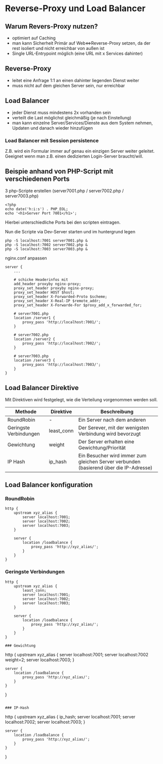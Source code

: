 # Reverse-Proxy und Load Balancer

## Warum Revers-Proxy nutzen?
* optimiert auf Caching   
* man kann Sicherheit Primär auf Web<=>Reverse-Proxy setzen, da der rest isoliert und nicht erreichbar von außen ist   
* Single URL-Entrypoint möglich (eine URL mit x Services dahinter)   

## Reverse-Proxy
* leitet eine Anfrage 1:1 an einen dahinter liegenden Dienst weiter   
* muss nicht auf dem gleichen Server sein, nur erreichbar   

## Load Balancer
* jeder Dienst muss mindestens 2x vorhanden sein   
* verteilt die Last möglichst gleichmäßig (je nach Einstellung)   
* man kann einzelne Server/Services/Dienste aus dem System nehmen, Updaten und danach wieder hinzufügen   

### Load Balancer mit Session persistence
Z.B. wird ein Formular immer auf genau ein einzigen Server weiter geleitet.   
Geeignet wenn man z.B. einen dedizierten Login-Server braucht/will.   

## Beispie anhand von PHP-Script mit verschiedenen Ports
3 php-Scripte erstellen (server7001.php / server7002.php / server7003.php)   
```
<?php
echo date('h:i:s') . PHP_EOL;
echo '<h1>Server Port 7001</h1>';
```
Hierbei unterschiedliche Ports bei den scripten eintragen.   
   
Nun die Scripte via Dev-Server starten und im huntergrund legen   
```
php -S localhost:7001 server7001.php &
php -S localhost:7002 server7002.php &
php -S localhost:7003 server7003.php &
```

nginx.conf anpassen   
```
server {
	...

	# schicke Headerinfos mit
	add_header proxyby nginx-proxy;
	proxy_set_header proxyby nginx-proxy;
	proxy_set_header HOST $host;
	proxy_set_header X-Forwarded-Proto $scheme;
	proxy_set_header X-Real-IP $remote_addr;
	proxy_set_header X-Forwarde-For $proxy_add_x_forwarded_for;

	# server7001.php
	location /server1 {
		proxy_pass 'http://localhost:7001/';
	}

	# server7002.php
	location /server2 {
		proxy_pass 'http://localhost:7002/';
	}

	# server7003.php
	location /server3 {
		proxy_pass 'http://localhost:7003/';
	}
}
```

## Load Balancer Direktive
Mit Direktiven wird festgelegt, wie die Verteilung vorgenommen werden soll.   

| Methode | Direktive | Beschreibung |
| -------- | -------- | -------- |
| RoundRobin | - | Ein Server nach dem anderen |
| Geringste Verbindungen | least_conn | Der Serever, mit der wenigsten Verbindung wird bevorzugt |
| Gewichtung | weight | Der Server erhalten eine Gewichtung/Priorität |
| IP Hash | ip_hash | Ein Besucher wird immer zum gleichen Server verbunden (basierend über die IP-Adresse) |


## Load Balancer konfiguration

### RoundRobin
```
http {
	upstream xyz_alias {
		server localhost:7001;
		server localhost:7002;
		server localhost:7003;
	}

	server {
		location /loadbalance {
			proxy_pass 'http://xyz_alias/';
		}
	}
}
```

### Geringste Verbindungen
```
http {
	upstream xyz_alias {
		least_conn;
		server localhost:7001;
		server localhost:7002;
		server localhost:7003;
	}

	server {
		location /loadbalance {
			proxy_pass 'http://xyz_alias/';
		}
	}
}

### Gewichtung
```
http {
	upstream xyz_alias {
		server localhost:7001;
		server localhost:7002 weight=2;
		server localhost:7003;
	}

	server {
		location /loadbalance {
			proxy_pass 'http://xyz_alias/';
		}
	}
}
```

### IP-Hash
```
http {
	upstream xyz_alias {
		ip_hash;
		server localhost:7001;
		server localhost:7002;
		server localhost:7003;
	}

	server {
		location /loadbalance {
			proxy_pass 'http://xyz_alias/';
		}
	}
}
```